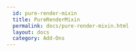 ```yaml
---
  id: pure-render-mixin
  title: PureRenderMixin
  permalink: docs/pure-render-mixin.html
  layout: docs
  category: Add-Ons
---
```

